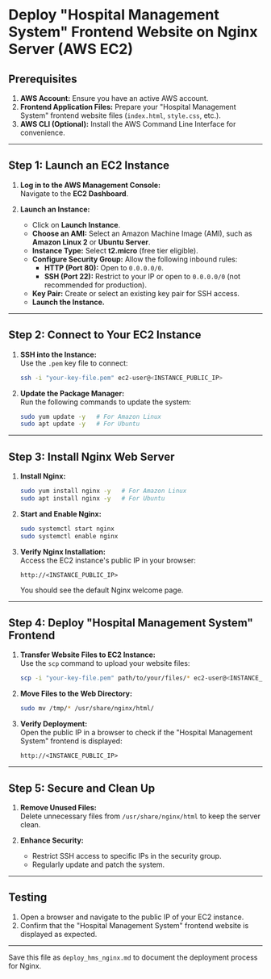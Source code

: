 # Deploy "Hospital Management System" Frontend Website on Nginx Server (AWS EC2)

## Prerequisites

1. **AWS Account:** Ensure you have an active AWS account.
2. **Frontend Application Files:** Prepare your "Hospital Management System" frontend website files (`index.html`, `style.css`, etc.).
3. **AWS CLI (Optional):** Install the AWS Command Line Interface for convenience.

---

## Step 1: Launch an EC2 Instance

1. **Log in to the AWS Management Console:**  
   Navigate to the **EC2 Dashboard**.

2. **Launch an Instance:**  
   - Click on **Launch Instance**.  
   - **Choose an AMI:** Select an Amazon Machine Image (AMI), such as **Amazon Linux 2** or **Ubuntu Server**.  
   - **Instance Type:** Select **t2.micro** (free tier eligible).  
   - **Configure Security Group:** Allow the following inbound rules:  
     - **HTTP (Port 80):** Open to `0.0.0.0/0`.  
     - **SSH (Port 22):** Restrict to your IP or open to `0.0.0.0/0` (not recommended for production).  
   - **Key Pair:** Create or select an existing key pair for SSH access.  
   - **Launch the Instance.**

---

## Step 2: Connect to Your EC2 Instance

1. **SSH into the Instance:**  
   Use the `.pem` key file to connect:  
   ```bash
   ssh -i "your-key-file.pem" ec2-user@<INSTANCE_PUBLIC_IP>
   ```

2. **Update the Package Manager:**  
   Run the following commands to update the system:  
   ```bash
   sudo yum update -y   # For Amazon Linux
   sudo apt update -y   # For Ubuntu
   ```

---

## Step 3: Install Nginx Web Server

1. **Install Nginx:**  
   ```bash
   sudo yum install nginx -y   # For Amazon Linux
   sudo apt install nginx -y   # For Ubuntu
   ```

2. **Start and Enable Nginx:**  
   ```bash
   sudo systemctl start nginx
   sudo systemctl enable nginx
   ```

3. **Verify Nginx Installation:**  
   Access the EC2 instance's public IP in your browser:  
   ```
   http://<INSTANCE_PUBLIC_IP>
   ```  
   You should see the default Nginx welcome page.

---

## Step 4: Deploy "Hospital Management System" Frontend

1. **Transfer Website Files to EC2 Instance:**  
   Use the `scp` command to upload your website files:  
   ```bash
   scp -i "your-key-file.pem" path/to/your/files/* ec2-user@<INSTANCE_PUBLIC_IP>:/tmp
   ```

2. **Move Files to the Web Directory:**  
   ```bash
   sudo mv /tmp/* /usr/share/nginx/html/
   ```

3. **Verify Deployment:**  
   Open the public IP in a browser to check if the "Hospital Management System" frontend is displayed:  
   ```
   http://<INSTANCE_PUBLIC_IP>
   ```

---

## Step 5: Secure and Clean Up

1. **Remove Unused Files:**  
   Delete unnecessary files from `/usr/share/nginx/html` to keep the server clean.

2. **Enhance Security:**  
   - Restrict SSH access to specific IPs in the security group.  
   - Regularly update and patch the system.

---

## Testing

1. Open a browser and navigate to the public IP of your EC2 instance.
2. Confirm that the "Hospital Management System" frontend website is displayed as expected.

---

Save this file as `deploy_hms_nginx.md` to document the deployment process for Nginx.
